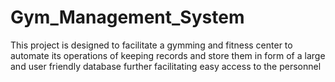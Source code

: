 # Gym_Management_System

This project is designed to facilitate a gymming and fitness center to automate its operations of keeping records and store them in form of a large and user friendly database further facilitating easy access to the personnel
